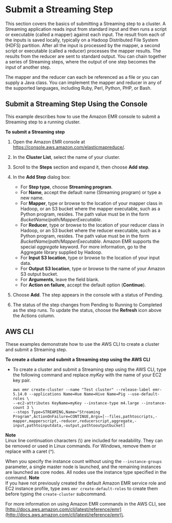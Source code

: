 # Submit a Streaming Step<a name="CLI_CreateStreaming"></a>

This section covers the basics of submitting a Streaming step to a cluster\. A Streaming application reads input from standard input and then runs a script or executable \(called a mapper\) against each input\. The result from each of the inputs is saved locally, typically on a Hadoop Distributed File System \(HDFS\) partition\. After all the input is processed by the mapper, a second script or executable \(called a reducer\) processes the mapper results\. The results from the reducer are sent to standard output\. You can chain together a series of Streaming steps, where the output of one step becomes the input of another step\. 

The mapper and the reducer can each be referenced as a file or you can supply a Java class\. You can implement the mapper and reducer in any of the supported languages, including Ruby, Perl, Python, PHP, or Bash\.

## Submit a Streaming Step Using the Console<a name="emr-dev-create-stream-console"></a>

This example describes how to use the Amazon EMR console to submit a Streaming step to a running cluster\.

**To submit a Streaming step**

1. Open the Amazon EMR console at [https://console\.aws\.amazon\.com/elasticmapreduce/](https://console.aws.amazon.com/elasticmapreduce/)\.

1. In the **Cluster List**, select the name of your cluster\.

1. Scroll to the **Steps** section and expand it, then choose **Add step**\.

1. In the **Add Step** dialog box:
   + For **Step type**, choose **Streaming program**\.
   + For **Name**, accept the default name \(Streaming program\) or type a new name\.
   + For **Mapper**, type or browse to the location of your mapper class in Hadoop, or an S3 bucket where the mapper executable, such as a Python program, resides\. The path value must be in the form *BucketName*/*path*/*MapperExecutable*\.
   + For **Reducer**, type or browse to the location of your reducer class in Hadoop, or an S3 bucket where the reducer executable, such as a Python program, resides\. The path value must be in the form *BucketName*/*path*/*MapperExecutable*\. Amazon EMR supports the special *aggregate* keyword\. For more information, go to the Aggregate library supplied by Hadoop\.
   + For **Input S3 location**, type or browse to the location of your input data\. 
   + For **Output S3 location**, type or browse to the name of your Amazon S3 output bucket\.
   + For **Arguments**, leave the field blank\.
   + For **Action on failure**, accept the default option \(**Continue**\)\.

1. Choose **Add**\. The step appears in the console with a status of Pending\. 

1. The status of the step changes from Pending to Running to Completed as the step runs\. To update the status, choose the **Refresh** icon above the Actions column\. 

## AWS CLI<a name="emr-dev-create-stream-cli"></a>

These examples demonstrate how to use the AWS CLI to create a cluster and submit a Streaming step\. 

**To create a cluster and submit a Streaming step using the AWS CLI**
+ To create a cluster and submit a Streaming step using the AWS CLI, type the following command and replace *myKey* with the name of your EC2 key pair\.

  ```
  aws emr create-cluster --name "Test cluster" --release-label emr-5.14.0 --applications Name=Hue Name=Hive Name=Pig --use-default-roles \
  --ec2-attributes KeyName=myKey --instance-type m4.large --instance-count 3 \
  --steps Type=STREAMING,Name="Streaming Program",ActionOnFailure=CONTINUE,Args=[--files,pathtoscripts,-mapper,mapperscript,-reducer,reducerscript,aggregate,-input,pathtoinputdata,-output,pathtooutputbucket]
  ```
**Note**  
Linux line continuation characters \(\\\) are included for readability\. They can be removed or used in Linux commands\. For Windows, remove them or replace with a caret \(^\)\.

  When you specify the instance count without using the `--instance-groups` parameter, a single master node is launched, and the remaining instances are launched as core nodes\. All nodes use the instance type specified in the command\.
**Note**  
If you have not previously created the default Amazon EMR service role and EC2 instance profile, type aws `emr create-default-roles` to create them before typing the `create-cluster` subcommand\.

  For more information on using Amazon EMR commands in the AWS CLI, see [http://docs.aws.amazon.com/cli/latest/reference/emr](http://docs.aws.amazon.com/cli/latest/reference/emr)\.